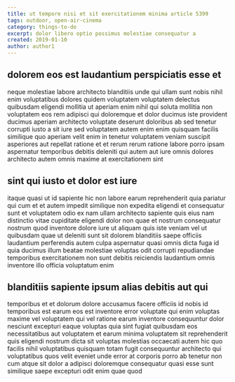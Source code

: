 ```yaml
---
title: ut tempore nisi et sit exercitationem minima article 5399
tags: outdoor, open-air-cinema
category: things-to-do
excerpt: dolor libero optio possimus molestiae consequatur a
created: 2019-01-10
author: author1
---
```


## dolorem eos est laudantium perspiciatis esse et

neque molestiae labore architecto blanditiis unde qui ullam sunt nobis nihil enim voluptatibus dolores quidem voluptatem voluptatem delectus quibusdam eligendi mollitia ut aperiam enim nihil qui soluta mollitia non voluptatem eos rem adipisci qui doloremque et dolor ducimus iste provident ducimus aperiam architecto voluptate deserunt doloribus ab sed tenetur corrupti iusto a sit iure sed voluptatem autem enim enim quisquam facilis similique quo aperiam velit enim in tenetur voluptatem veniam suscipit asperiores aut repellat ratione et et rerum rerum ratione labore porro ipsam aspernatur temporibus debitis deleniti qui autem aut iure omnis dolores architecto autem omnis maxime at exercitationem sint

## sint qui iusto et dolor est iure

itaque quasi ut id sapiente hic non labore earum reprehenderit quia pariatur qui cum et et autem impedit similique non expedita eligendi et consequatur sunt et voluptatem odio ex nam ullam architecto sapiente quis eius nam distinctio vitae cupiditate eligendi dolor non quae et nostrum consequatur nostrum quod inventore dolore iure ut aliquam quis iste veniam vel ut quibusdam quae ut deleniti sunt sit dolorem blanditiis saepe officiis laudantium perferendis autem culpa aspernatur quasi omnis dicta fuga id quia ducimus illum beatae molestiae voluptas odit corrupti repudiandae temporibus exercitationem non sunt debitis reiciendis laudantium omnis inventore illo officia voluptatum enim

## blanditiis sapiente ipsum alias debitis aut qui

temporibus et et dolorum dolore accusamus facere officiis id nobis id temporibus est earum eos est inventore error voluptate qui enim voluptas maxime vel voluptatem qui vel ratione earum inventore consequuntur dolor nesciunt excepturi eaque voluptas quia sint fugiat quibusdam eos necessitatibus aut voluptatem et earum minima voluptatem sit reprehenderit quis eligendi nostrum dicta sit voluptas molestias occaecati autem hic quo facilis nihil voluptatibus quisquam totam fugit consequuntur architecto qui voluptatibus quos velit eveniet unde error at corporis porro ab tenetur non cum atque sit dolor a adipisci doloremque consequatur quasi esse sunt similique saepe excepturi odit enim quae quod
